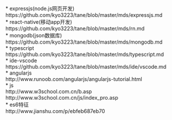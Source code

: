<br>
* expressjs(node.js网页开发)
<br>
https://github.com/kyo3223/tane/blob/master/mds/expressjs.md
<br>
* react-native(移动app开发)
<br>
https://github.com/kyo3223/tane/blob/master/mds/rn.md
<br>
* mongodb(json数据库)
<br>
https://github.com/kyo3223/tane/blob/master/mds/mongodb.md
<br>
* typescript
<br>
https://github.com/kyo3223/tane/blob/master/mds/typescript.md
<br>
* ide-vscode
<br>
https://github.com/kyo3223/tane/blob/master/mds/ide/vscode.md
<br>
* angularjs
<br>
http://www.runoob.com/angularjs/angularjs-tutorial.html
<br>
* js
<br>
http://www.w3school.com.cn/b.asp
<br>
http://www.w3school.com.cn/js/index_pro.asp
<br>
* es6特征
<br>
http://www.jianshu.com/p/ebfeb687eb70